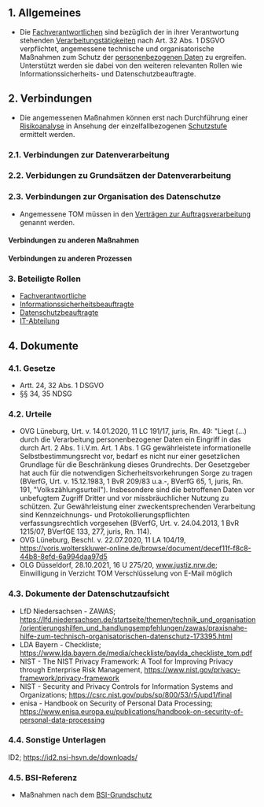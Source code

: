 ## 1. Allgemeines
- Die [Fachverantwortlichen](../Organisation/Rolle-Fachverantwortliche.md) sind bezüglich der in ihrer Verantwortung stehenden [Verarbeitungstätigkeiten](../Datenverarbeitung/Verarbeitungstaetigkeit.md) nach Art. 32 Abs. 1 DSGVO verpflichtet, angemessene technische und organisatorische Maßnahmen zum Schutz der [personenbezogenen Daten](../Datenverarbeitung/Personenbezogene-Daten.md) zu ergreifen. Unterstützt werden sie dabei von den weiteren relevanten Rollen wie Informationssicherheits- und Datenschutzbeauftragte.
## 2. Verbindungen
- Die angemessenen Maßnahmen können erst nach Durchführung einer [Risikoanalyse](../Organisation/Prozess-Risikoanalyse.md) in Ansehung der einzelfallbezogenen [Schutzstufe](../Datenverarbeitung/Schutzstufe.md) ermittelt werden.
### 2.1. Verbindungen zur Datenverarbeitung
### 2.2. Verbidungen zu Grundsätzen der Datenverarbeitung
### 2.3. Verbindungen zur Organisation des Datenschutze
- Angemessene TOM müssen in den [Verträgen zur Auftragsverarbeitung](../Organisation/Vertrag-Auftragsverarbeitung.md) genannt werden.
#### Verbindungen zu anderen Maßnahmen
#### Verbindungen zu anderen Prozessen
### 3. Beteiligte Rollen
- [Fachverantwortliche](../Organisation/Rolle-Fachverantwortliche.md)
- [Informationssicherheitsbeauftragte](../Organisation/Rolle-ISB.md)
- [Datenschutzbeauftragte](../Organisation/Rolle-DSB.md)
- [IT-Abteilung](../Organisation/Rolle-IT-Abteilung.md)
## 4. Dokumente
### 4.1. Gesetze
- Artt. 24, 32 Abs. 1 DSGVO
- §§ 34, 35 NDSG
### 4.2. Urteile
- OVG Lüneburg, Urt. v. 14.01.2020, 11 LC 191/17, juris, Rn. 49: "Liegt (...) durch die Verarbeitung personenbezogener Daten ein Eingriff in das durch Art. 2 Abs. 1 i.V.m. Art. 1 Abs. 1 GG gewährleistete informationelle Selbstbestimmungsrecht vor, bedarf es nicht nur einer gesetzlichen Grundlage für die Beschränkung dieses Grundrechts. Der Gesetzgeber hat auch für die notwendigen Sicherheitsvorkehrungen Sorge zu tragen (BVerfG, Urt. v. 15.12.1983, 1 BvR 209/83 u.a.-, BVerfG 65, 1, juris, Rn. 191, "Volkszählungsurteil"). Insbesondere sind die betroffenen Daten vor unbefugtem Zugriff Dritter und vor missbräuchlicher Nutzung zu schützen. Zur Gewährleistung einer zweckentsprechenden Verarbeitung sind Kennzeichnungs- und Protokollierungspflichten verfassungsrechtlich vorgesehen (BVerfG, Urt. v. 24.04.2013, 1 BvR 1215/07, BVerfGE 133, 277, juris, Rn. 114).
- OVG Lüneburg, Beschl. v. 22.07.2020, 11 LA 104/19, https://voris.wolterskluwer-online.de/browse/document/decef11f-f8c8-44b8-8efd-6a994daa97d5
- OLG Düsseldorf, 28.10.2021, 16 U 275/20, www.justiz.nrw.de; Einwilligung in Verzicht TOM Verschlüsselung von E-Mail möglich
### 4.3. Dokumente der Datenschutzaufsicht
- LfD Niedersachsen - ZAWAS; https://lfd.niedersachsen.de/startseite/themen/technik_und_organisation/orientierungshilfen_und_handlungsempfehlungen/zawas/praxisnahe-hilfe-zum-technisch-organisatorischen-datenschutz-173395.html
- LDA Bayern - Checkliste; https://www.lda.bayern.de/media/checkliste/baylda_checkliste_tom.pdf
- NIST - The NIST Privacy Framework: A Tool for Improving Privacy through Enterprise Risk Management, https://www.nist.gov/privacy-framework/privacy-framework
- NIST - Security and Privacy Controls for Information Systems and Organizations; https://csrc.nist.gov/pubs/sp/800/53/r5/upd1/final
- enisa - Handbook on Security of Personal Data Processing; https://www.enisa.europa.eu/publications/handbook-on-security-of-personal-data-processing
### 4.4. Sonstige Unterlagen
ID2; https://id2.nsi-hsvn.de/downloads/
### 4.5. BSI-Referenz
- Maßnahmen nach dem [BSI-Grundschutz](https://www.bsi.bund.de/DE/Themen/Unternehmen-und-Organisationen/Standards-und-Zertifizierung/IT-Grundschutz/it-grundschutz_node.html)